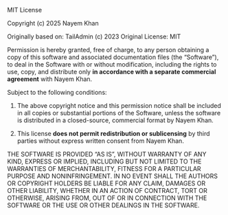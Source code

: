 MIT License

Copyright (c) 2025 Nayem Khan

Originally based on: TailAdmin (c) 2023
Original License: MIT

Permission is hereby granted, free of charge, to any person obtaining a copy
of this software and associated documentation files (the “Software”), to deal
in the Software with or without modification, including the rights to use,
copy, and distribute only **in accordance with a separate commercial agreement**
with Nayem Khan.

Subject to the following conditions:

1. The above copyright notice and this permission notice shall be included in all
   copies or substantial portions of the Software, unless the software is distributed
   in a closed-source, commercial format by Nayem Khan.

2. This license **does not permit redistribution or sublicensing** by third parties
   without express written consent from Nayem Khan.

THE SOFTWARE IS PROVIDED “AS IS”, WITHOUT WARRANTY OF ANY KIND, EXPRESS OR
IMPLIED, INCLUDING BUT NOT LIMITED TO THE WARRANTIES OF MERCHANTABILITY,
FITNESS FOR A PARTICULAR PURPOSE AND NONINFRINGEMENT. IN NO EVENT SHALL THE
AUTHORS OR COPYRIGHT HOLDERS BE LIABLE FOR ANY CLAIM, DAMAGES OR OTHER LIABILITY,
WHETHER IN AN ACTION OF CONTRACT, TORT OR OTHERWISE, ARISING FROM, OUT OF OR IN
CONNECTION WITH THE SOFTWARE OR THE USE OR OTHER DEALINGS IN THE SOFTWARE.
